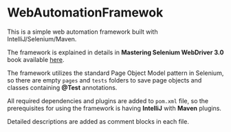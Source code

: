 # WebAutomationFramewok

This is a simple web automation framework built with IntelliJ/Selenium/Maven.

The framework is explained in details in **Mastering Selenium WebDriver 3.0** book available [here](https://www.packtpub.com/web-development/mastering-selenium-webdriver-30-second-edition).

The framework utilizes the standard Page Object Model pattern in Selenium, so there are empty `pages` and `tests` folders to save page objects and classes containing **@Test** annotations.

All required dependencies and plugins are added to `pom.xml` file, so the prerequisites for using the framework is having **IntelliJ** with **Maven** plugins.

Detailed descriptions are added as comment blocks in each file.

